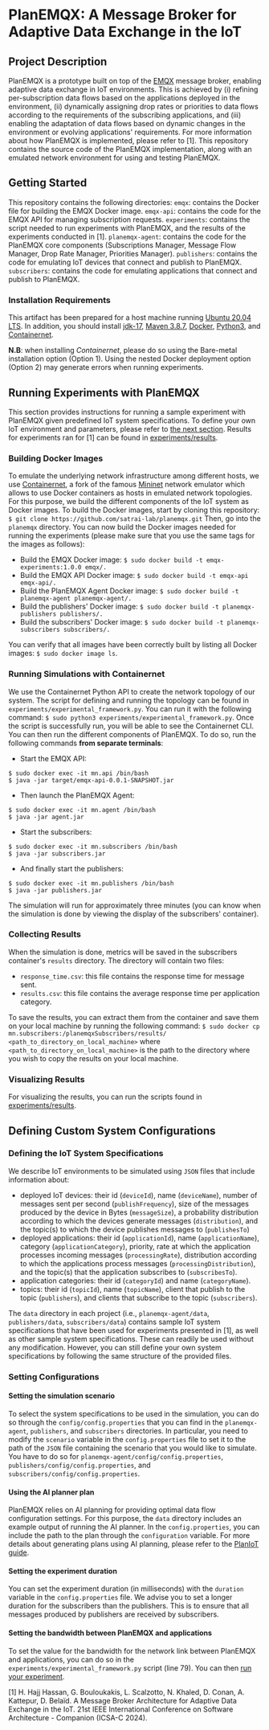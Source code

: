 ﻿# PlanEMQX: A Message Broker for Adaptive Data Exchange in the IoT

## Project Description
PlanEMQX is a prototype built on top of the [EMQX](emqx.io) message broker, enabling adaptive data exchange in IoT environments. This is achieved by (i) refining per-subscription data flows based on the applications deployed in the environment, (ii) dynamically assigning drop rates or priorities to data flows according to the requirements of the subscribing applications, and (iii) enabling the adaptation of data flows based on dynamic changes in the environment or evolving applications' requirements. For more information about how PlanEMQX is implemented, please refer to [1].
This repository contains the source code of the PlanEMQX implementation, along with an emulated network environment for using and testing PlanEMQX.

## Getting Started
This repository contains the following directories:
`emqx`: contains the Docker file for building the EMQX Docker image.
`emqx-api`: contains the code for the EMQX API for managing subscription requests.
`experiments`: contains the script needed to run experiments with PlanEMQX, and the results of the experiments conducted in [1].
`planemqx-agent`: contains the code for the PlanEMQX core components (Subscriptions Manager, Message Flow Manager, Drop Rate Manager, Priorities Manager).
`publishers`: contains the code for emulating IoT devices that connect and publish to PlanEMQX.
`subscribers`: contains the code for emulating applications that connect and publish to PlanEMQX.

### Installation Requirements
This artifact has been prepared for a host machine running [Ubuntu 20.04 LTS](https://releases.ubuntu.com/focal/). In addition, you should install [jdk-17](https://www.oracle.com/fr/java/technologies/downloads/#java17), [Maven 3.8.7](https://maven.apache.org/docs/3.8.7/release-notes.html), [Docker](https://docs.docker.com/engine/install/ubuntu/), [Python3](https://www.python.org/downloads/), and [Containernet](https://containernet.github.io/).

**N.B**: when installing *Containernet*, please do so using the Bare-metal installation option (Option 1). Using the nested Docker deployment option (Option 2) may generate errors when running experiments.

## Running Experiments with PlanEMQX
This section provides instructions for running a sample experiment with PlanEMQX given predefined IoT system specifications. To define your own IoT environment and parameters, please refer to [the next section](#configuring-the-iot-system). Results for experiments ran for [1] can be found in [experiments/results](experiments/results/).
### Building Docker Images
To emulate the underlying network infrastructure among different hosts, we use [Containernet](https://containernet.github.io/), a fork of the famous [Mininet](https://mininet.org/) network emulator which allows to use Docker containers as hosts in emulated network topologies.
For this purpose, we build the different components of the IoT system as Docker images. To build the Docker images, start by cloning this repository: 
`$ git clone https://github.com/satrai-lab/planemqx.git`
Then, go into the `planemqx` directory. You can now build the Docker images needed for running the experiments (please make sure that you use the same tags for the images as follows):
- Build the EMQX Docker image: `$ sudo docker build -t emqx-experiments:1.0.0 emqx/.`
- Build the EMQX API Docker image: `$ sudo docker build -t emqx-api emqx-api/.`
- Build the PlanEMQX Agent Docker image: `$ sudo docker build -t planemqx-agent planemqx-agent/.`
- Build the publishers' Docker image: `$ sudo docker build -t planemqx-publishers publishers/.`
- Build the subscribers' Docker image: `$ sudo docker build -t planemqx-subscribers subscribers/.`

You can verify that all images have been correctly built by listing all Docker images: `$ sudo docker image ls`.

### Running Simulations with Containernet
We use the Containernet Python API to create the network topology of our system. The script for defining and running the topology can be found in `experiments/experimental_framework.py`. You can run it with the following command:
`$ sudo python3 experiments/experimental_framework.py`.
Once the script is successfully run, you will be able to see the Containernet CLI. You can then run the different components of PlanEMQX. To do so, run the following commands **from separate terminals**:
- Start the EMQX API:
```
$ sudo docker exec -it mn.api /bin/bash
$ java -jar target/emqx-api-0.0.1-SNAPSHOT.jar
```
- Then launch the PlanEMQX Agent:
```
$ sudo docker exec -it mn.agent /bin/bash
$ java -jar agent.jar
```
- Start the subscribers:
```
$ sudo docker exec -it mn.subscribers /bin/bash
$ java -jar subscribers.jar
```
- And finally start the publishers:
```
$ sudo docker exec -it mn.publishers /bin/bash
$ java -jar publishers.jar
```
The simulation will run for approximately three minutes (you can know when the simulation is done by viewing the display of the subscribers' container).

### Collecting Results
When the simulation is done, metrics will be saved in the subscribers container's `results` directory. The directory will contain two files:
- `response_time.csv`: this file contains the response time for message sent.
- `results.csv`: this file contains the average response time per application category.

To save the results, you can extract them from the container and save them on your local machine by running the following command:
`$ sudo docker cp mn.subscribers:/planemqxSubscribers/results/ <path_to_directory_on_local_machine>`
where `<path_to_directory_on_local_machine>` is the path to the directory where you wish to copy the results on your local machine.

### Visualizing Results
For visualizing the results, you can run the scripts found in [experiments/results](experiments/results).

## Defining Custom System Configurations

### Defining the IoT System Specifications
We describe IoT environments to be simulated using `JSON` files that include information about: 
 - deployed IoT devices: their id (`deviceId`), name (`deviceName`), number of messages sent per second (`publishFrequency`), size of the messages produced by the device in Bytes (`messageSize`), a probability distribution according to which the devices generate messages (`distribution`), and the topic(s) to which the device publishes messages to (`publishesTo`)
 - deployed applications: their id (`applicationId`), name (`applicationName`), category (`applicationCategory`), priority, rate at which the application processes incoming messages (`processingRate`), distribution according to which the applications process messages (`processingDistribution`), and the topic(s) that the application subscribes to (`subscribesTo`). 
 - application categories: their id (`categoryId`) and name (`categoryName`).
 - topics: their id (`topicId`), name (`topicName`), client that publish to the topic (`publishers`), and clients that subscribe to the topic (`subscribers`).

The `data` directory in each project (i.e., `planemqx-agent/data`, `publishers/data`, `subscribers/data`) contains sample IoT system specifications that have been used for experiments presented in [1], as well as other sample system specifications. These can readily be used without any modification. However, you can still define your own system specifications by following the same structure of the provided files.

### Setting Configurations
#### Setting the simulation scenario
To select the system specifications to be used in the simulation, you can do so through the `config/config.properties` that you can find in the `planemqx-agent`, `publishers`, and `subscribers` directories. In particular, you need to modify the `scenario` variable in the `config.properties` file to set it to the path of the `JSON` file containing the scenario that you would like to simulate. You have to do so for `planemqx-agent/config/config.properties`, `publishers/config/config.properties`, and `subscribers/config/config.properties`.
#### Using the AI planner plan
PlanEMQX relies on AI planning for providing optimal data flow configuration settings. For this purpose, the `data` directory includes an example output of running the AI planner. 
In the `config.properties`, you can include the path to the plan through the `configuration` variable.
For more details about generating plans using AI planning, please refer to the [PlanIoT guide](https://github.com/satrai-lab/planiot).
#### Setting the experiment duration
You can set the experiment duration (in milliseconds) with the `duration` variable in the `config.properties` file. We advise you to set a longer duration for the subscribers than the publishers. This is to ensure that all messages produced by publishers are received by subscribers.
#### Setting the bandwidth between PlanEMQX and applications
To set the value for the bandwidth for the network link between PlanEMQX and applications, you can do so in the `experiments/experimental_framework.py` script (line 79).
You can then [run your experiment](#running-experiments-with-planemqx).


[1] H. Hajj Hassan, G. Bouloukakis, L. Scalzotto, N. Khaled, D. Conan, A. Kattepur, D. Belaïd.  A Message Broker Architecture for Adaptive Data Exchange in the IoT. 21st IEEE International Conference on Software Architecture - Companion (ICSA-C 2024).